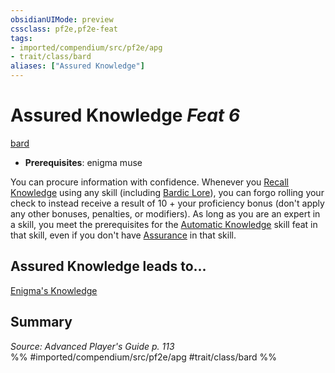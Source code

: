 ```yaml
---
obsidianUIMode: preview
cssclass: pf2e,pf2e-feat
tags:
- imported/compendium/src/pf2e/apg
- trait/class/bard
aliases: ["Assured Knowledge"]
---
```

# Assured Knowledge  *Feat 6*  
[bard](rules/traits/bard.md)  

- **Prerequisites**: enigma muse

You can procure information with confidence. Whenever you [Recall Knowledge](recall-knowledge.md) using any skill (including [Bardic Lore](../skills.md#Lore)), you can forgo rolling your check to instead receive a result of 10 + your proficiency bonus (don't apply any other bonuses, penalties, or modifiers). As long as you are an expert in a skill, you meet the prerequisites for the [Automatic Knowledge](automatic-knowledge.md) skill feat in that skill, even if you don't have [Assurance](assurance.md) in that skill.

## Assured Knowledge leads to...

[Enigma's Knowledge](enigmas-knowledge-apg.md)

## Summary

*Source: Advanced Player's Guide p. 113*  
%% #imported/compendium/src/pf2e/apg #trait/class/bard %%